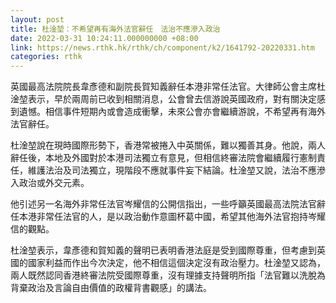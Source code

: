 ```yaml
---
layout: post
title: 杜淦堃：不希望再有海外法官辭任　法治不應滲入政治
date: 2022-03-31 10:24:11.000000000 +08:00
link: https://news.rthk.hk/rthk/ch/component/k2/1641792-20220331.htm
categories: rthk
---
```


英國最高法院院長韋彥德和副院長賀知義辭任本港非常任法官。大律師公會主席杜淦堃表示，早於兩周前已收到相關消息，公會曾去信游說英國政府，對有關決定感到遺憾。相信事件短期內或會造成衝擊，未來公會亦會繼續游說，不希望再有海外法官辭任。

杜淦堃說在現時國際形勢下，香港常被捲入中英關係，難以獨善其身。他說，兩人辭任後，本地及外國對於本港司法獨立有意見，但相信終審法院會繼續履行憲制責任，維護法治及司法獨立，現階段不應就事件妄下結論。杜淦堃又說，法治不應滲入政治或外交元素。

他引述另一名海外非常任法官岑耀信的公開信指出，一些呼籲英國最高法院法官辭任本港非常任法官的人，是以政治動作意圖杯葛中國，希望其他海外法官抱持岑耀信的觀點。

杜淦堃表示，韋彥德和賀知義的聲明已表明香港法庭是受到國際尊重，但考慮到英國的國家利益而作出今次決定，他不相信這個決定沒有政治壓力。杜淦堃又認為，兩人既然認同香港終審法院受國際尊重，沒有理據支持聲明所指「法官難以洗脫為背棄政治及言論自由價值的政權背書觀感」的講法。
